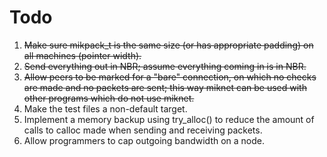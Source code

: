 # Todo

1. ~~Make sure mikpack_t is the same size (or has appropriate padding) on all
   machines (pointer width).~~
2. ~~Send everything out in NBR; assume everything coming in is in NBR.~~
3. ~~Allow peers to be marked for a "bare" connection, on which no checks are made
   and no packets are sent; this way miknet can be used with other programs
   which do not use miknet.~~
4. Make the test files a non-default target.
5. Implement a memory backup using try_alloc() to reduce the amount of calls to
   calloc made when sending and receiving packets.
6. Allow programmers to cap outgoing bandwidth on a node.
